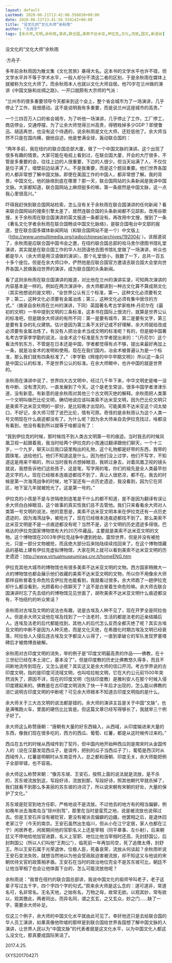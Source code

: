 ```yaml
---
layout: default
Lastmod: 2020-06-21T13:42:00.556030+00:00
date: 2020-06-21T13:41:58.559142+00:00
title: "没文化的“文化大师”余秋雨"
author: "方舟子"
tags: [余大师,文明,余秋雨,演讲,联合国,美索不达米亚,伊拉克,文化,流放,国文,新语丝]
---
```


没文化的“文化大师”余秋雨

·方舟子·

多年前余秋雨因为散文集《文化苦旅》暴得大名。这本书的文学水平也许不错，但文学水平并不等于学术水平，一般人却分不清这二者的区别，于是余秋雨在媒体上就被称为文化大师了。而余秋雨本人也就以文化大师自居。他70岁在兰州做的演讲《中国文脉和丝绸之路》，一开口就颇有大宗师的气派：

“兰州市的很多重要领导今天都来到这个会上，整个省会城市为了一场演讲，几乎停止了工作，我很感动。这不是说明我有多重要，而是说兰州这座城市的高贵。”

一个三四百万人口的省会城市，为了听他一场演讲，几乎停止了工作，工厂停工，商店停业，交通停摆，为了让余大师觉得兰州高贵，得牺牲掉多少GDP？即使鲁迅、胡适再世，也没有这个待遇的，说余秋雨是文化大师，还贬低他了。余大师当然不只是在国内横，据他自述，他是誉满全球，轰动联合国的：

“两年多前，我在纽约的联合国总部大厦，做了一个中国文脉的演讲。这个出现了很多有趣的情景。大家可能在电视上看到过，在联合国大厦，开会的大厅很多，不管是多重要的会，往往上边的人很重要，下边的人很少。但当天站满了人，不仅仅是位子满了，墙壁前边站满了人。不是我重要，而是这个题目重要。他们世界各国的人都非常想了解中国文脉。即使在美国工作的中国人，都非常想了解。我的背景，中国文化，他的脉络到底在哪里？那一天，联合国网站的头条新闻是我讲中国文脉。大家都知道，联合国网站上麻烦挺多的嘛，第一条居然是中国文脉，这一点我心里很高兴。”

吓得我赶快到联合国网站检索，怎么没有关于余秋雨在联合国演讲的任何新闻？看来联合国网站的搜索引擎太差了，居然连联合国的头条新闻都不见踪影。改用谷歌搜，关于余秋雨在联合国演讲的英文报道一条都没有。再改用中文搜，搜到了一条《著名文化学者余秋雨在联合国畅谈中国文化脉络》，是联合国电台中文部的报道，登在联合国多媒体新闻网站（和联合国网站不是一个）中文版上（http://www.unmultimedia.org/radio/chinese/archives/192004/ ）。该报道说了，余秋雨是应联合国中国书会之邀，在纽约联合国总部的哈马舍尔德图书馆礼堂演讲，其实就是在联合国工作的华人社团请他去图书馆礼堂做了一场演讲，听众也都是华人（余大师是用汉语做的演讲）。那个礼堂很小，我数了一下，总共一百五十多个座位。但是在余大师口中，俨然他是应联合国官方邀请去联合国大会堂向世界各国人民做轰动世界的演讲，成为联合国的头条新闻。

看了这则余秋雨在联合国演讲的报道，对比他在兰州的演讲实录，可知两次演讲的内容基本是一样的。例如在两次演讲中，余大师都讲到一种古文化算不算成熟文化（其实他想说的是文明），“全世界公认有三个标准，第一，这种文化必须要有文字；第二，这种文化必须要有金属冶炼；第三，这种文化必须有集中居住的方式。”（摘录自余秋雨在兰州的演讲，下同）英国著名考古学家格林·丹尼尔在《最初的文明》一书中提到文明的三条标准，这本书在国际上很流行，就算是世界公认的标准吧，但是跟余大师讲的有所不同：第一是要有城市，第二是要有文字，第三是要有复杂的礼仪建筑。估计是因为第三条不太好记或不好理解，余大师就给改成必须要有金属冶炼了。有没有人把冶金术当成文明的标准呢？有的，但是据中国著名考古学家李学勤的说法，冶金术这个标准是东方学者提出来的：“（丹尼尔）这个看法传到东方，不管是在日本还是中国，学者都觉得有点不够，提出来最好再加上一条，就是冶金术的发明和使用。现在在我们国内，冶金术被普遍认为是一个标准，那么我们就有四条标准了。”（李学勤《辉煌的中华早期文明》）所以这一条只是中国公认的标准，不是世界公认的标准。在余大师眼中，也许中国的就是世界的。

余秋雨在演讲中说了，世界四大古文明中，经过几千年下来，中华文明史是唯一没有中断、没有湮灭的，一直发展到了今天。这个是老生常谈，很多中国学者津津乐道，没有新意。有新意的是余秋雨对其他三个古文明灭绝的解释。余秋雨把人类第一个文明叫做巴比伦文明，确切地说应该叫美索不达米亚文明，因为巴比伦文明只是美索不达米亚文明的一部分，是比较晚才出现的。可能美索不达米亚这个词太拗口，不好记，余大师习惯了说巴比伦，情有可原。奇怪的是余秋雨认为这个人类一号文明现在什么痕迹都没有了。为什么呢？因为余大师亲自去伊拉克找过，啥都没有看到，他没有看到所以就等于啥都没有了：

“我到伊拉克的时候，那时候找不到人类古文明第一号的痕迹。当时我去的时候凤凰卫视一起跟着我，我当时给两个伊拉克的小孩通过翻译跟他们聊天，一个十三岁，一个九岁，聊天以后我口袋里掏出的礼物，这个礼物都是好带的东西，我带的圆珠笔，送给他们。他们不知道这是什么，因为他们没上过学，他们不写字，不知道这是用来干嘛的，所以当时我有点想掉眼泪，我转过身去，对着凤凰卫视的镜头就说，我想告诉他们这些孩子，这是笔，写字用的笔，你们的祖先是全人类最早创造文字的人。现在已经根本连痕迹都找不到了，真让人很悲凉，都不在。我去的时候是第一次海湾战争的时候，地下室还有一点历史遗迹，我没看到，因为它在郊区，地下室几年就被抢光了。这是第一号的。”

伊拉克的小孩是不是与世隔绝到连笔是干什么的都不知道，是不是因为翻译有误让余大师白白掉眼泪，这个故事的真实性我们且不去管他。我们只来看看余大师对人类第一号文明的说法，他的意思是，美索不达米亚文明本来在伊拉克还有一点历史遗迹的，因为海湾战争，被抢光了，现在已经根本连痕迹都找不到了。那么美索不达米亚文明是不是一点痕迹都没有呢？当然不是，这个文明的历史遗迹多得很。巴格达的伊拉克国家博物馆有大约20万件藏品，主要就是美索不达米亚文明的文物。这个博物馆在2003年伊拉克战争中遭到抢劫，震惊世界，但是并没有被抢光，只是一部分文物被抢，而且绝大部分后来陆陆续续找回来了。在这个博物馆藏品的基础上建有伊拉克虚拟博物馆，大家在网上就可以看到美索不达米亚文明的历史遗迹：http://www.virtualmuseumiraq.cnr.it/homeENG.htm

伊拉克其他大城市的博物馆也有很多美索不达米亚文明的文物。西方国家稍微大一点的博物馆也都会展示他们收藏的美索不达米亚文明的文物，所以你不用像余大师那样自称冒着生命危险去伊拉克也能看到，我就看过很多。余大师跑了一趟伊拉克却什么都没看到，光顾着和小孩聊天了？这不是白冒着生命危险嘛。余大师去联合国演讲时忘了先去纽约的博物馆见见世面了，胡吹美索不达米亚文明什么痕迹都没有，不怕纽约的听众笑话？

余秋雨对古埃及文明的说法也有趣，说是古埃及人种不见了，现在开罗全是阿拉伯人。但是余大师又说他在埃及找到了一个法老村，生活的都是法老的近亲结婚后人。连埃及法老的后代都能找到，其他人的后代怎么反而全都灭绝了呢？其实古埃及文明的中断不是因为人种灭绝，而是文化灭绝，在希腊化时期古埃及文明已经衰落，阿拉伯人入侵后连古埃及文字都没人认得了，一直到拿破仑的军队发现罗塞塔碑后才被商博良破解。

余秋雨对古印度文明的消失，举的例子是“印度文明最高贵的作品——佛教，在十三世纪已经在本土消亡，基本没了”。但是印度教的历史比佛教悠久得多，而且不间断地流传到现在，又怎么说呢？其实这又是余大师的信口开河。考古学界说的古印度文明，指的是印度河流域文明，也叫哈拉帕文明，它在大约公元前1500年突然消失了，原因不详，现在的印度文明（包括印度教）是雅利安人在那个时候入侵印度建起来的。佛教是在古印度文明消失了快一千年后才出现的，怎么能以佛教的消亡说明古印度文明的中断呢？可见余大师根本不知道古印度文明指的是什么。

余大师关于三大古文明的说法都是错的。余大师的演讲主旨是关于中国“文脉”，也是满嘴跑火车，里面的硬伤比比皆是。但这篇文章已经写得够长了，我就举三个例子好了。

余大师这么称赞唐朝：“唐朝有大量的好东西输入，从西域，从印度输进来大量的东西，像我们现在很多吃的，西方的西瓜、葡萄、红薯，都是从这时候传过来的。”

西瓜在五代的时候从西域传到了契丹，但中国内地开始种西瓜则是南宋时从金国传入的（说在汉墓发现西瓜子，是误传，把别的瓜子当西瓜子了），葡萄是西汉时从西域传入，红薯是明朝时从东南亚传入，总之都和唐朝、印度无关，余大师能把例子全部举错，也不容易。

余大师这么称赞宋朝：“像苏东坡、王安石，按照上面的说法就是流放，是不杀的，苏东坡流放到这，写段好诗，流放到那，写段好诗，照其他朝代早就杀掉了，我们就看不到那么多美丽的苏东坡的诗词了，所以说宋朝有宋朝的好处，大量的保护了文化。”

苏东坡是贬官到地方任职，严格地说不是流放。不过他去的地方有的相当偏僻，例如晚年派去海南岛当“琼州别驾”，那里在当时是蛮荒之地，说是被流放也说得过去。但是王安石并没有被贬官，更没有被派去偏僻的边疆。他罢相之后，是退休回老家江宁（今天的南京。王安石虽然出生临川，但从小在江宁定居，家人也都在江宁）闲居养老，闲居期间他的官职名义上还是宰相（同平章事、左仆射），后来朝廷又不停地给他加官进爵，名义上官职、地位比他当宰相时还高，先封舒国公，后封荆国公（所以人们叫他“王荆公”），临死前一年再加司空，死了追赠太傅，封舒王。所以王安石属于光荣退休，位极人臣，死备哀荣，流放从何谈起？余秋雨听说王安石变法失败，就想当然地以为他会受政敌迫害被流放，却不知这又与他说的宋朝优待文官的政策相矛盾。王安石在当时的政治地位完全不是苏东坡可比，朝廷不让他当宰相了也会让他体面下台的，怎么可能流放他呢？

余秋雨说：“我曾在纽约的联合国总部讲，我说中国文化的祖师爷叫老子，老子这辈子写过五千字，四个字四个字的句式。”原来余大师是这么念的：道可道非，常道名可，名非常名。无名天地，之始有名，万物之母，故常无欲。以观其妙，常有欲以，观其徼此，两者同出，而异名同，谓之玄玄，之又玄众，妙之门……缺了一字，需要余大师补足。

仅这三个例子，余大师的中国文化水平就由此可见了。幸好他还只是去给联合国的华人员工演讲，如果真像他吹嘘的那样是到联合国给世界各国想了解中国文脉的人演讲，让世界人民以为“中国文脉”的代表者就是这文化水平，以为中国文化人都这么没文化，那真要成国际笑话了。

2017.4.25.

(XYS20170427)


